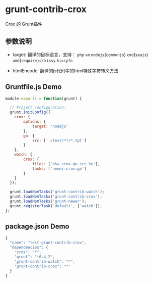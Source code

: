 grunt-contrib-crox
==================

Crox 的 Grunt插件

## 参数说明

- target: 翻译的目标语言，支持： `php` `vm` `nodejs`(`commonjs`) `cmd`(`seajs`) `amd`(`requirejs`) `kissy` `kissyfn`

- htmlEncode: 翻译的js代码中的html特殊字符转义方法

## Gruntfile.js Demo

```js
module.exports = function(grunt) {

  // Project configuration.
  grunt.initConfig({
    crox: {
        options: {
            target: 'nodejs'
        },
        go: {
            src: ['./test/**/*.tpl']
        }
    },
    watch: {
        crox: {
            files: ['<%= crox.go.src %>'],
            tasks: ['newer:crox:go']
        }
    }
  });

  grunt.loadNpmTasks('grunt-contrib-watch'); 
  grunt.loadNpmTasks('grunt-contrib-crox'); 
  grunt.loadNpmTasks('grunt-newer');
  grunt.registerTask('default', ['watch']);
};
```

## package.json Demo

```js
{
  "name": "test-grunt-contrib-crox",
  "dependencies": {
    "crox": "*",
    "grunt": "~0.4.2",
    "grunt-contrib-watch": "*",
    "grunt-contrib-crox": "*"
  }
}
```

